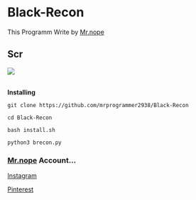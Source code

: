 # Black-Recon

This Programm Write by [Mr.nope](https://github.com/mrprogrammer2938)
<br>

## Scr
<a href="https://github.com/mrprogrammer2938/Black-Recon">
  <img src="https://github.com/mrprogrammer2938/Black-Recon/edit/master/Scr/Black-Tool-Logo.png"> </a>
<br><br>

**Installing**
```
git clone https://github.com/mrprogrammer2938/Black-Recon

cd Black-Recon

bash install.sh

python3 brecon.py
```

### [Mr.nope](https://github.com/mrprogrammer2938) Account...

[Instagram](https://instagram.com/mr.programmer2938)

[Pinterest](https://www.pinterest.com/mrprogrammer2938)
